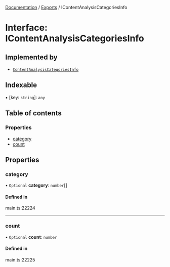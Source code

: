 [Documentation](../README.md) / [Exports](../modules.md) / IContentAnalysisCategoriesInfo

# Interface: IContentAnalysisCategoriesInfo

## Implemented by

- [`ContentAnalysisCategoriesInfo`](../classes/ContentAnalysisCategoriesInfo.md)

## Indexable

▪ [key: `string`]: `any`

## Table of contents

### Properties

- [category](IContentAnalysisCategoriesInfo.md#category)
- [count](IContentAnalysisCategoriesInfo.md#count)

## Properties

### category

• `Optional` **category**: `number`[]

#### Defined in

main.ts:22224

___

### count

• `Optional` **count**: `number`

#### Defined in

main.ts:22225
